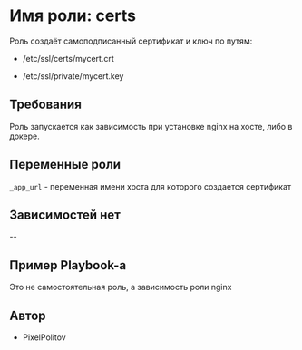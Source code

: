 Имя роли: **certs**
=========

Роль создаёт самоподписанный сертификат и ключ по путям:

- /etc/ssl/certs/mycert.crt

- /etc/ssl/private/mycert.key

Требования
------------
Роль запускается как зависимость при установке nginx на хосте, либо в докере.

Переменные роли
--------------
`_app_url` - переменная имени хоста для которого создается сертификат

Зависимостей нет
------------
--

Пример Playbook-а
----------------
Это не самостоятельная роль, а зависимость роли nginx


Автор
------------------
 - PixelPolitov

